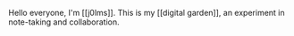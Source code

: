 Hello everyone, I'm [[j0lms]]. This is my [[digital garden]], an experiment in note-taking and collaboration.
